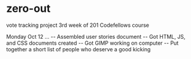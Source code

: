 # zero-out
vote tracking project 3rd week of 201 Codefellows course

Monday Oct 12 ...
-- Assembled user stories document
-- Got HTML, JS, and CSS documents created
-- Got GIMP working on computer
-- Put together a short list of people who deserve a good kicking

